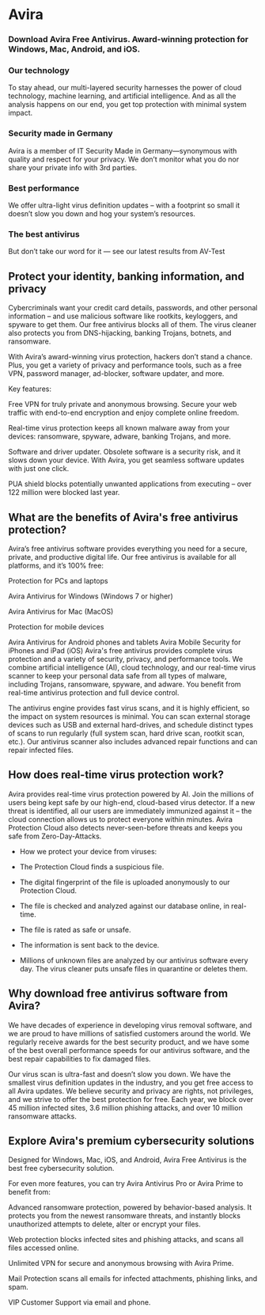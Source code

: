 # Avira
###  Download Avira Free Antivirus. Award-winning protection for Windows, Mac, Android, and iOS.

### Our technology
To stay ahead, our multi-layered security harnesses the power of cloud technology, machine learning, and artificial intelligence. 
And as all the analysis happens on our end, you get top protection with minimal system impact.

### Security made in Germany
Avira is a member of IT Security Made in Germany—synonymous with quality and respect for your privacy. We don’t monitor what you do
nor share your private info with 3rd parties.

### Best performance
We offer ultra-light virus definition updates – with a footprint so small it doesn’t slow you down and hog your system’s resources.

### The best antivirus
But don’t take our word for it — see our latest results from AV-Test


## Protect your identity, banking information, and privacy
​Cybercriminals want your credit card details, passwords, and other personal information – and use malicious software like rootkits, keyloggers, and spyware to get them. Our free antivirus blocks all of them. The virus cleaner also protects you from DNS-hijacking, banking Trojans, botnets, and ransomware.

With Avira’s award-winning virus protection, hackers don’t stand a chance. Plus, you get a variety of privacy and performance tools, such as a free VPN, password manager, ad-blocker, software updater, and more.

Key features:

Free VPN for truly private and anonymous browsing. Secure your web traffic with end-to-end encryption and enjoy complete online freedom. 

Real-time virus protection keeps all known malware away from your devices: ransomware, spyware, adware, banking Trojans, and more. 

Software and driver updater. Obsolete software is a security risk, and it slows down your device. With Avira, you get seamless software updates with just one click. 

PUA shield blocks potentially unwanted applications from executing – over 122 million were blocked last year. 

## What are the benefits of Avira's free antivirus protection?
Avira’s free antivirus software provides everything you need for a secure, private, and productive digital life. Our free antivirus is available for all platforms, and it’s 100% free: 

Protection for PCs and laptops

Avira Antivirus for Windows (Windows 7 or higher)

Avira Antivirus for Mac (MacOS)

Protection for mobile devices

Avira Antivirus for Android phones and tablets 
Avira Mobile Security for iPhones and iPad (iOS)
Avira's free antivirus provides complete virus protection and a variety of security, privacy, and performance tools. We combine artificial intelligence (AI), cloud technology, and our real-time virus scanner to keep your personal data safe from all types of malware, including Trojans, ransomware, spyware, and adware. You benefit from real-time antivirus protection and full device control.

The antivirus engine provides fast virus scans, and it is highly efficient, so the impact on system resources is minimal. You can scan external storage devices such as USB and external hard-drives, and schedule distinct types of scans to run regularly (full system scan, hard drive scan, rootkit scan, etc.). Our antivirus scanner also includes advanced repair functions and can repair infected files.

## How does real-time virus protection work?
Avira provides real-time virus protection powered by AI. Join the millions of users being kept safe by our high-end, cloud-based virus detector. If a new threat is identified, all our users are immediately immunized against it – the cloud connection allows us to protect everyone within minutes. Avira Protection Cloud also detects never-seen-before threats and keeps you safe from Zero-Day-Attacks. 

* How we protect your device from viruses: 

* The Protection Cloud finds a suspicious file. 

* The digital fingerprint of the file is uploaded anonymously to our Protection Cloud. 

* The file is checked and analyzed against our database online, in real-time. 

* The file is rated as safe or unsafe. 

* The information is sent back to the device. 

* Millions of unknown files are analyzed by our antivirus software every day. The virus cleaner puts unsafe files in quarantine or deletes them. 

## Why download free antivirus software from Avira?
We have decades of experience in developing virus removal software, and we are proud to have millions of satisfied customers around the world. We regularly receive awards for the best security product, and we have some of the best overall performance speeds for our antivirus software, and the best repair capabilities to fix damaged files. 

Our virus scan is ultra-fast and doesn’t slow you down. We have the smallest virus definition updates in the industry, and you get free access to all Avira updates. We believe security and privacy are rights, not privileges, and we strive to offer the best protection for free. Each year, we block over 45 million infected sites, 3.6 million phishing attacks, and over 10 million ransomware attacks.

## Explore Avira's premium cybersecurity solutions
Designed for Windows, Mac, iOS, and Android, Avira Free Antivirus is the best free cybersecurity solution.

For even more features, you can try Avira Antivirus Pro or Avira Prime to benefit from: 

Advanced ransomware protection, powered by behavior-based analysis. It protects you from the newest ransomware threats, and instantly blocks unauthorized attempts to delete, alter or encrypt your files. 

Web protection blocks infected sites and phishing attacks, and scans all files accessed online.

Unlimited VPN for secure and anonymous browsing with Avira Prime.

Mail Protection scans all emails for infected attachments, phishing links, and spam.

VIP Customer Support via email and phone.

